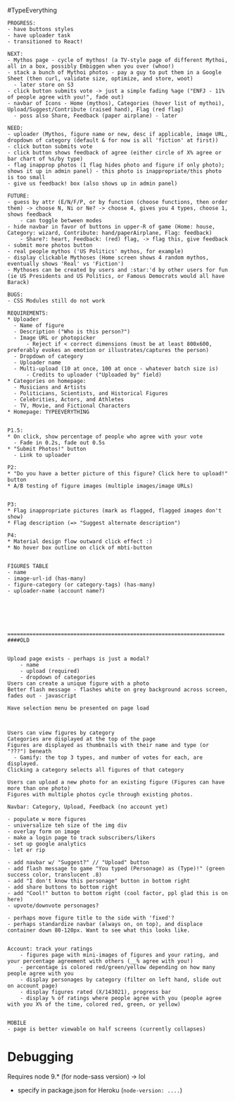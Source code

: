#TypeEverything

	PROGRESS:
	- have buttons styles
	- have uploader task
	- transitioned to React!

	NEXT:
	- Mythos page - cycle of mythos! (a TV-style page of different Mythoi, all in a box, possibly Embiggen when you over (whoo!)
	- stack a bunch of Mythoi photos - pay a guy to put them in a Google Sheet (then curl, validate size, optimize, and store, woot)
	  - later store on S3
	- click button submits vote -> just a simple fading %age ("ENFJ - 11% of people agree with you!", fade out)
	- navbar of Icons - Home (mythos), Categories (hover list of mythoi), Upload/Suggest/Contribute (raised hand), Flag (red flag)
	  - poss also Share, Feedback (paper airplane) - later
	
	NEED:
	- uploader (Mythos, figure name or new, desc if applicable, image URL, dropdown of category (default & for now is all 'fiction' at first))
	- click button submits vote
	- click button shows feedback of agree (either circle of X% agree or bar chart of %s/by type)
	- flag inapprop photos (1 flag hides photo and figure if only photo); shows it up in admin panel) - this photo is inappropriate/this photo is too small
	- give us feedback! box (also shows up in admin panel)
	
	FUTURE:
	- guess by attr (E/N/F/P, or by function (choose functions, then order them) -> choose N, Ni or Ne? -> choose 4, gives you 4 types, choose 1, shows feedback
		- can toggle between modes
	- hide navbar in favor of buttons in upper-R of game (Home: house, Category: wizard, Contribute: hand/paperAirplane, Flag: feedback)
		- Share?: heart, Feedback: (red) flag, -> flag this, give feedback
	- submit more photos button
	- real people mythos ('US Politics' mythos, for example)
	- display clickable Mythoses (Home screen shows 4 random mythos, eventually shows 'Real' vs 'Fiction')
	- Mythoses can be created by users and :star:'d by other users for fun (ie US Presidents and US Politics, or Famous Democrats would all have Barack)
	
	BUGS:
	- CSS Modules still do not work
	
	REQUIREMENTS:
	* Uploader
	  - Name of figure
	  - Description ("Who is this person?")
	  - Image URL or photopicker
	      - Reject if < correct dimensions (must be at least 800x600, preferably evokes an emotion or illustrates/captures the person)
	  - Dropdown of category
	  - Uploader name
	  - Multi-upload (10 at once, 100 at once - whatever batch size is)
	      - Credits to uploader ("Uploaded by" field)
	* Categories on homepage:
	  - Musicians and Artists
	  - Politicians, Scientists, and Historical Figures
	  - Celebrities, Actors, and Athletes
	  - TV, Movie, and Fictional Characters
	* Homepage: TYPEEVERYTHING
	
	
	P1.5:
	* On click, show percentage of people who agree with your vote
	  - Fade in 0.2s, fade out 0.5s
	* "Submit Photos!" button
	  - Link to uploader
	
	P2:
	* "Do you have a better picture of this figure? Click here to upload!" button
	* A/B testing of figure images (multiple images/image URLs)
	
	
	P3:
	* Flag inappropriate pictures (mark as flagged, flagged images don't show)
	* Flag description (=> "Suggest alternate description")
	
	P4:
	* Material design flow outward click effect :)
	* No hover box outline on click of mbti-button
	    
	
	FIGURES TABLE
	- name
	- image-url-id (has-many)
	- figure-category (or category-tags) (has-many)
	- uploader-name (account name?)
	
	
	
	
	
	
	=====================================================================
	####OLD
	
	
	Upload page exists - perhaps is just a modal?
		- name
		- upload (required)
		- dropdown of categories
	Users can create a unique figure with a photo
	Better flash message - flashes white on grey background across screen, fades out - javascript
	
	Have selection menu be presented on page load
	
	
	
	Users can view figures by category
	Categories are displayed at the top of the page
	Figures are displayed as thumbnails with their name and type (or "???") beneath
	  - Gamify: the top 3 types, and number of votes for each, are displayed.
	Clicking a category selects all figures of that category
	
	Users can upload a new photo for an existing figure (Figures can have more than one photo)
	Figures with multiple photos cycle through existing photos.
	
	Navbar: Category, Upload, Feedback (no account yet)
	
	- populate w more figures
	- universalize teh size of the img div
	- overlay form on image
	- make a login page to track subscribers/likers
	- set up google analytics
	- let er rip
	
	- add navbar w/ "Suggest?" // "Upload" button
	- add flash message to game "You typed (Personage) as (Type)!" (green success color, translucent .8)
	- add "I don't know this personage" button in bottom right
	- add share buttons to bottom right
	- add "Cool!" button to bottom right (cool factor, ppl glad this is on here)
	- upvote/downvote personages?
	
	- perhaps move figure title to the side with 'fixed'?
	- perhaps standardize navbar (always on, on top), and displace container down 80-120px. Want to see what this looks like.
	
	
	Account: track your ratings
		- figures page with mini-images of figures and your rating, and your percentage agreement with others (__% agree with you!)
		- percentage is colored red/green/yellow depending on how many people agree with you
		- display personages by category (filter on left hand, slide out on account page)
		- display figures rated (X/143021), progress bar
		- display % of ratings where people agree with you (people agree with you X% of the time, colored red, green, or yellow)
	
	
	MOBILE
	- page is better viewable on half screens (currently collapses)
	
# Debugging

Requires node 9.* (for node-sass version) -> lol
- specify in package.json for Heroku (`node-version: ....`)
